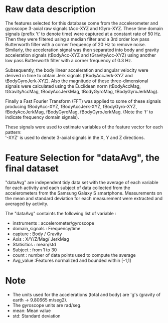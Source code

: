 # Raw data description 
The features selected for this database come from the accelerometer and gyroscope 3-axial raw signals tAcc-XYZ and tGyro-XYZ. These time domain signals (prefix 't' to denote time) were captured at a constant rate of 50 Hz. Then they were filtered using a median filter and a 3rd order low pass Butterworth filter with a corner frequency of 20 Hz to remove noise. Similarly, the acceleration signal was then separated into body and gravity acceleration signals (tBodyAcc-XYZ and tGravityAcc-XYZ) using another low pass Butterworth filter with a corner frequency of 0.3 Hz. 

Subsequently, the body linear acceleration and angular velocity were derived in time to obtain Jerk signals (tBodyAccJerk-XYZ and tBodyGyroJerk-XYZ). Also the magnitude of these three-dimensional signals were calculated using the Euclidean norm (tBodyAccMag, tGravityAccMag, tBodyAccJerkMag, tBodyGyroMag, tBodyGyroJerkMag). 

Finally a Fast Fourier Transform (FFT) was applied to some of these signals producing fBodyAcc-XYZ, fBodyAccJerk-XYZ, fBodyGyro-XYZ, fBodyAccJerkMag, fBodyGyroMag, fBodyGyroJerkMag. (Note the 'f' to indicate frequency domain signals). 

These signals were used to estimate variables of the feature vector for each pattern:  
'-XYZ' is used to denote 3-axial signals in the X, Y and Z directions.

# Feature Selection for "dataAvg", the final dataset

"dataAvg" are independent tidy data set with the average of each variable for each activity and each subject of data collected from the accelerometers from the Samsung Galaxy S smartphone.  Measurements on the mean and standard deviation for each measurement were extracted and averaged by activity.

The "dataAvg" containts the following list of variable :
- instruments : accelerometer/gyroscope
- domain_signals : Frequency/time
- capture : Body / Gravity
- Axis : X/Y/Z/Mag/ JerkMag
- Statisitics : mean/std
- Subject : from 1 to 30
- count : number of data points used to compute the average
- Avg_value :Features  normalized and bounded within [-1,1]

# Note
-  The units used for the accelerations (total and body) are 'g's (gravity of earth -> 9.80665 m/seg2).
- The gyroscope units are rad/seg.
- mean: Mean value
- std: Standard deviation
